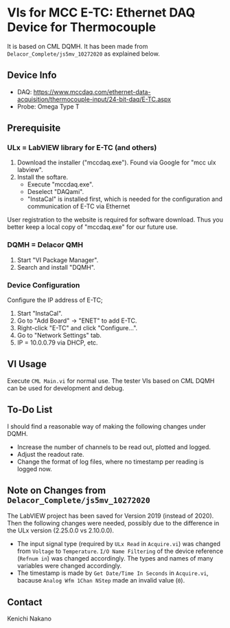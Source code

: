 # VIs for MCC E-TC: Ethernet DAQ Device for Thermocouple

It is based on CML DQMH.
It has been made from `Delacor_Complete/js5mv_10272020` as explained below.


## Device Info

* DAQ: https://www.mccdaq.com/ethernet-data-acquisition/thermocouple-input/24-bit-daq/E-TC.aspx
* Probe:  Omega Type T


## Prerequisite

### ULx = LabVIEW library for E-TC (and others)

1. Download the installer ("mccdaq.exe").
    Found via Google for "mcc ulx labview".
1. Install the softare.
    - Execute "mccdaq.exe".
    - Deselect "DAQami".
    - "InstaCal" is installed first, which is needed for the configuration and communication of E-TC via Ethernet

User registration to the website is required for software download.
Thus you better keep a local copy of "mccdaq.exe" for our future use.

### DQMH = Delacor QMH

1. Start "VI Package Manager".
1. Search and install "DQMH".

### Device Configuration

Configure the IP address of E-TC;
1. Start "InstaCal".
1. Go to "Add Board" -> "ENET" to add E-TC.
1. Right-click "E-TC" and click "Configure...".
1. Go to "Network Settings" tab.
1. IP = 10.0.0.79 via DHCP, etc.


## VI Usage

Execute `CML Main.vi` for normal use.
The tester VIs based on CML DQMH can be used for development and debug.


## To-Do List

I should find a reasonable way of making the following changes under DQMH.

* Increase the number of channels to be read out, plotted and logged.
* Adjust the readout rate.
* Change the format of log files, where no timestamp per reading is logged now.


## Note on Changes from `Delacor_Complete/js5mv_10272020`

The LabVIEW project has been saved for Version 2019 (instead of 2020).
Then the following changes were needed, possibly due to the difference in the ULx version (2.25.0.0 vs 2.10.0.0).

* The input signal type (required by `ULx Read` in `Acquire.vi`) was changed from `Voltage` to `Temperature`.
    `I/O Name Filtering` of the device reference (`Refnum in`) was changed accordingly.
    The types and names of many variables were changed accordingly.
* The timestamp is made by `Get Date/Time In Seconds` in `Acquire.vi`, bacause `Analog Wfm 1Chan NStep` made an invalid value (`0`).


## Contact

Kenichi Nakano
